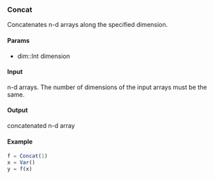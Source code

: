 ### Concat
Concatenates n-d arrays along the specified dimension.

#### Params
- dim::Int
dimension

#### Input
n-d arrays. The number of dimensions of the input arrays must be the same.

#### Output
concatenated n-d array

#### Example
```julia
f = Concat(1)
x = Var()
y = f(x)
```
